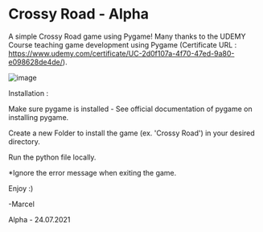 # Crossy Road - Alpha
A simple Crossy Road game using Pygame! Many thanks to the UDEMY Course teaching game development using Pygame (Certificate URL : https://www.udemy.com/certificate/UC-2d0f107a-4f70-47ed-9a80-e098628de4de/).

![image](https://github.com/marcelmunaba/Crossy-Road---Alpha/assets/70313979/b8753777-9794-4fc7-bc90-5d8c84994153)

Installation : 

Make sure pygame is installed - See official documentation of pygame on installing pygame.

Create a new Folder to install the game (ex. 'Crossy Road') in your desired directory.

Run the python file locally.

*Ignore the error message when exiting the game.

Enjoy :) 


-Marcel

Alpha - 24.07.2021
